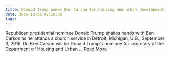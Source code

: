 ```yaml
---
title: Donald Trump names Ben Carson for housing and urban development secretary
date: 2016-12-06 09:16:38
tags:
---
```

Republican presidential nominee Donald Trump shakes hands with Ben Carson as he attends a church service in Detroit, Michigan, U.S., September 3, 2016. Dr. Ben Carson will be Donald Trump’s nominee for secretary of the Department of Housing and Urban ...
[Read More](http://www.cbsnews.com/news/donald-trump-names-ben-carson-for-housing-and-urban-development-secretary/)